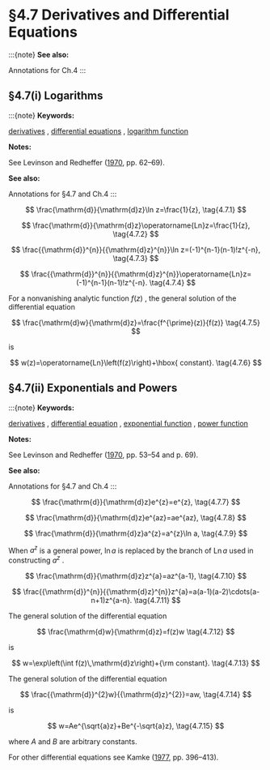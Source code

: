 # §4.7 Derivatives and Differential Equations

:::{note}
**See also:**

Annotations for Ch.4
:::


## §4.7(i) Logarithms

:::{note}
**Keywords:**

[derivatives](http://dlmf.nist.gov/search/search?q=derivatives) , [differential equations](http://dlmf.nist.gov/search/search?q=differential%20equations) , [logarithm function](http://dlmf.nist.gov/search/search?q=logarithm%20function)

**Notes:**

See Levinson and Redheffer ([1970](./bib/L.html#bib1426 "Complex Variables"), pp. 62–69).

**See also:**

Annotations for §4.7 and Ch.4
:::


<a id="E1"></a>
$$
\frac{\mathrm{d}}{\mathrm{d}z}\ln z=\frac{1}{z}, \tag{4.7.1}
$$


<a id="E2"></a>
$$
\frac{\mathrm{d}}{\mathrm{d}z}\operatorname{Ln}z=\frac{1}{z}, \tag{4.7.2}
$$


<a id="E3"></a>
$$
\frac{{\mathrm{d}}^{n}}{{\mathrm{d}z}^{n}}\ln z=(-1)^{n-1}(n-1)!z^{-n}, \tag{4.7.3}
$$


<a id="E4"></a>
$$
\frac{{\mathrm{d}}^{n}}{{\mathrm{d}z}^{n}}\operatorname{Ln}z=(-1)^{n-1}(n-1)!z^{-n}. \tag{4.7.4}
$$

For a nonvanishing analytic function $f(z)$ , the general solution of the differential equation


<a id="E5"></a>
$$
\frac{\mathrm{d}w}{\mathrm{d}z}=\frac{f^{\prime}(z)}{f(z)} \tag{4.7.5}
$$

is


<a id="E6"></a>
$$
w(z)=\operatorname{Ln}\left(f(z)\right)+\hbox{ constant}. \tag{4.7.6}
$$


## §4.7(ii) Exponentials and Powers

:::{note}
**Keywords:**

[derivatives](http://dlmf.nist.gov/search/search?q=derivatives) , [differential equation](http://dlmf.nist.gov/search/search?q=differential%20equation) , [exponential function](http://dlmf.nist.gov/search/search?q=exponential%20function) , [power function](http://dlmf.nist.gov/search/search?q=power%20function)

**Notes:**

See Levinson and Redheffer ([1970](./bib/L.html#bib1426 "Complex Variables"), pp. 53–54 and p. 69).

**See also:**

Annotations for §4.7 and Ch.4
:::


<a id="E7"></a>
$$
\frac{\mathrm{d}}{\mathrm{d}z}e^{z}=e^{z}, \tag{4.7.7}
$$


<a id="E8"></a>
$$
\frac{\mathrm{d}}{\mathrm{d}z}e^{az}=ae^{az}, \tag{4.7.8}
$$


<a id="E9"></a>
$$
\frac{\mathrm{d}}{\mathrm{d}z}a^{z}=a^{z}\ln a, \tag{4.7.9}
$$

When $a^{z}$ is a general power, $\ln a$ is replaced by the branch of $\operatorname{Ln}a$ used in constructing $a^{z}$ .


<a id="E10"></a>
$$
\frac{\mathrm{d}}{\mathrm{d}z}z^{a}=az^{a-1}, \tag{4.7.10}
$$


<a id="E11"></a>
$$
\frac{{\mathrm{d}}^{n}}{{\mathrm{d}z}^{n}}z^{a}=a(a-1)(a-2)\cdots(a-n+1)z^{a-n}. \tag{4.7.11}
$$

The general solution of the differential equation


<a id="E12"></a>
$$
\frac{\mathrm{d}w}{\mathrm{d}z}=f(z)w \tag{4.7.12}
$$

is


<a id="E13"></a>
$$
w=\exp\left(\int f(z)\,\mathrm{d}z\right)+{\rm constant}. \tag{4.7.13}
$$

The general solution of the differential equation


<a id="E14"></a>
$$
\frac{{\mathrm{d}}^{2}w}{{\mathrm{d}z}^{2}}=aw, \tag{4.7.14}
$$

is


<a id="E15"></a>
$$
w=Ae^{\sqrt{a}z}+Be^{-\sqrt{a}z}, \tag{4.7.15}
$$

where $A$ and $B$ are arbitrary constants.

For other differential equations see Kamke ([1977](./bib/K.html#bib1217 "Differentialgleichungen: Lösungsmethoden und Lösungen. Teil I"), pp. 396–413).
